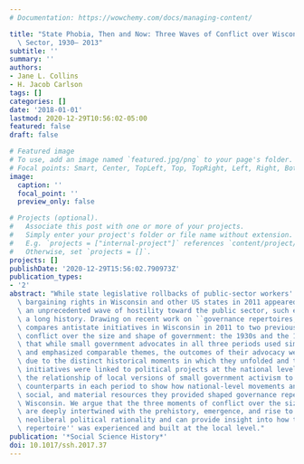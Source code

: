 ```yaml
---
# Documentation: https://wowchemy.com/docs/managing-content/

title: "State Phobia, Then and Now: Three Waves of Conflict over Wisconsin's Public\
  \ Sector, 1930– 2013"
subtitle: ''
summary: ''
authors:
- Jane L. Collins
- H. Jacob Carlson
tags: []
categories: []
date: '2018-01-01'
lastmod: 2020-12-29T10:56:02-05:00
featured: false
draft: false

# Featured image
# To use, add an image named `featured.jpg/png` to your page's folder.
# Focal points: Smart, Center, TopLeft, Top, TopRight, Left, Right, BottomLeft, Bottom, BottomRight.
image:
  caption: ''
  focal_point: ''
  preview_only: false

# Projects (optional).
#   Associate this post with one or more of your projects.
#   Simply enter your project's folder or file name without extension.
#   E.g. `projects = ["internal-project"]` references `content/project/deep-learning/index.md`.
#   Otherwise, set `projects = []`.
projects: []
publishDate: '2020-12-29T15:56:02.790973Z'
publication_types:
- '2'
abstract: "While state legislative rollbacks of public-sector workers' collective\
  \ bargaining rights in Wisconsin and other US states in 2011 appeared to signal\
  \ an unprecedented wave of hostility toward the public sector, such episodes have\
  \ a long history. Drawing on recent work on ``governance repertoires,'' this article\
  \ compares antistate initiatives in Wisconsin in 2011 to two previous periods of\
  \ conflict over the size and shape of government: the 1930s and the 1970s. We find\
  \ that while small government advocates in all three periods used similar language\
  \ and emphasized comparable themes, the outcomes of their advocacy were different\
  \ due to the distinct historical moments in which they unfolded and the way local\
  \ initiatives were linked to political projects at the national level. We explore\
  \ the relationship of local versions of small government activism to their national-level\
  \ counterparts in each period to show how national-level movements and the ideological,\
  \ social, and material resources they provided shaped governance repertoires in\
  \ Wisconsin. We argue that the three moments of conflict over the size of government\
  \ are deeply intertwined with the prehistory, emergence, and rise to dominance of\
  \ neoliberal political rationality and can provide insight into how that new ``governance\
  \ repertoire'' was experienced and built at the local level."
publication: '*Social Science History*'
doi: 10.1017/ssh.2017.37
---
```


